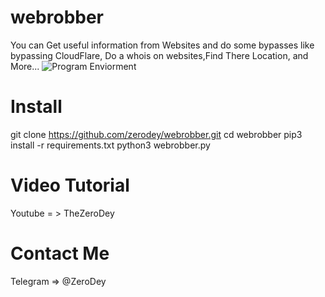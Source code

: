 # webrobber
You can Get useful information from Websites and do some bypasses like bypassing CloudFlare, Do a whois on websites,Find There Location, and More...
![Program Enviorment](https://github.com/zerodey/webrobber/blob/main/github.png)


# Install

git clone https://github.com/zerodey/webrobber.git
cd webrobber
pip3 install -r requirements.txt
python3 webrobber.py


# Video Tutorial 
Youtube = > TheZeroDey

# Contact Me
Telegram => @ZeroDey
